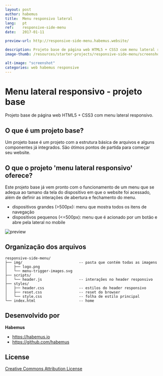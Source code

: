 ```yaml
---
layout: post
author: habemus
title:  Menu responsivo lateral
lang:   pt
ref:    responsive-side-menu
date:   2017-01-11

preview-url: http://responsive-side-menu.habemus.website/

description: Projeto base de página web HTML5 + CSS3 com menu lateral responsivo.
image-thumb: /resources/starter-projects/responsive-side-menu/screenshot.png

alt-image: "screenshot"
categories: web habemus responsive
---
```

# Menu lateral responsivo - projeto base

Projeto base de página web HTML5 + CSS3 com menu lateral responsivo.

## O que é um projeto base?

Um projeto base é um projeto com a estrutura básica de arquivos e alguns componentes já integrados. São ótimos pontos de partida para começar seu website.

## O que o projeto 'menu lateral responsivo' oferece?

Este projeto base já vem pronto com o funcionamento de um menu que se adequa ao tamano da tela do dispositivo em que o website foi acessado, além de definir as interações de abertura e fechamento do menu.

- dispositivos grandes  (>500px): menu que mostra todos os itens de navegação
- dispositivos pequenos (<=500px): menu que é acionado por um botão e abre pela lateral no mobile

![preview](https://github.com/habemus/starter-responsive-side-menu/raw/master/preview.gif "Preview")

## Organização dos arquivos

```
responsive-side-menu/
├── img/                          -- pasta que contém todas as imagens
│   ├── logo.png
│   └── menu-trigger-images.svg
├── scripts/
│   └── header.js                 -- interações no header responsivo
├── styles/
│   ├── header.css                -- estilos do header responsivo
│   ├── reset.css                 -- reset do browser
│   └── style.css                 -- folha de estilo principal
└── index.html                    -- home
```

## Desenvolvido por

**Habemus**

- <https://habemus.io>
- <https://github.com/habemus>

## License

[Creative Commons Attribution License](http://creativecommons.org/licenses/by/2.0/)
